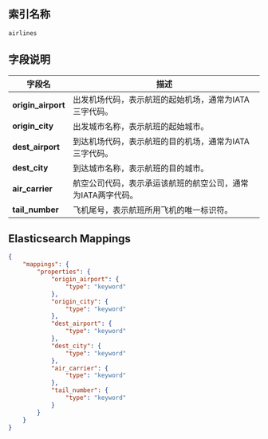 ## 索引名称

`airlines`

## 字段说明

| 字段名          | 描述                                                         |
|-----------------|--------------------------------------------------------------|
| **origin_airport** | 出发机场代码，表示航班的起始机场，通常为IATA三字代码。         |
| **origin_city**    | 出发城市名称，表示航班的起始城市。                            |
| **dest_airport**   | 到达机场代码，表示航班的目的机场，通常为IATA三字代码。         |
| **dest_city**      | 到达城市名称，表示航班的目的城市。                            |
| **air_carrier**    | 航空公司代码，表示承运该航班的航空公司，通常为IATA两字代码。    |
| **tail_number**    | 飞机尾号，表示航班所用飞机的唯一标识符。                       |

## Elasticsearch Mappings

```json
{
    "mappings": {
        "properties": {
            "origin_airport": {
                "type": "keyword"
            },
            "origin_city": {
                "type": "keyword"
            },
            "dest_airport": {
                "type": "keyword"
            },
            "dest_city": {
                "type": "keyword"
            },
            "air_carrier": {
                "type": "keyword"
            },
            "tail_number": {
                "type": "keyword"
            }
        }
    }
}
